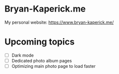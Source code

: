 # Bryan-Kaperick.me
My personal website: 
https://www.bryan-kaperick.me/

# Upcoming topics
- [ ] Dark mode
- [ ] Dedicated photo album pages
- [ ] Optimizing main photo page to load faster
